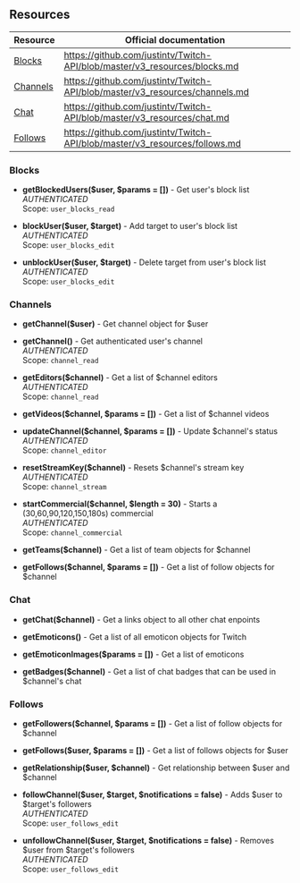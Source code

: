 ## Resources
| Resource | Official documentation |
| -------- | ---------------------- |
| [Blocks](#blocks) | https://github.com/justintv/Twitch-API/blob/master/v3_resources/blocks.md |
| [Channels](#channels) | https://github.com/justintv/Twitch-API/blob/master/v3_resources/channels.md |
| [Chat](#chat) | https://github.com/justintv/Twitch-API/blob/master/v3_resources/chat.md |
| [Follows](#follows) | https://github.com/justintv/Twitch-API/blob/master/v3_resources/follows.md |
### Blocks

* **getBlockedUsers($user, $params = [])** - Get user's block list   
*AUTHENTICATED*  
Scope:  `user_blocks_read`  

* **blockUser($user, $target)** - Add target to user's block list   
*AUTHENTICATED*    
Scope: `user_blocks_edit`   

* **unblockUser($user, $target)** - Delete target from user's block list   
*AUTHENTICATED*    
Scope: `user_blocks_edit`

### Channels

* **getChannel($user)** - Get channel object for $user

* **getChannel()** - Get authenticated user's channel    
*AUTHENTICATED*  
Scope: `channel_read`

* **getEditors($channel)** - Get a list of $channel editors    
*AUTHENTICATED*  
Scope: `channel_read`

* **getVideos($channel, $params = [])** - Get a list of $channel videos

* **updateChannel($channel, $params = [])** - Update $channel's status    
*AUTHENTICATED*  
Scope: `channel_editor`

* **resetStreamKey($channel)** - Resets $channel's stream key    
*AUTHENTICATED*  
Scope: `channel_stream`

* **startCommercial($channel, $length = 30)** - Starts a (30,60,90,120,150,180s) commercial    
*AUTHENTICATED*  
Scope: `channel_commercial`

* **getTeams($channel)** - Get a list of team objects for $channel
 
* **getFollows($channel, $params = [])** - Get a list of follow objects for $channel

### Chat

* **getChat($channel)** - Get a links object to all other chat enpoints

* **getEmoticons()** - Get a list of all emoticon objects for Twitch

* **getEmoticonImages($params = [])** - Get a list of emoticons

* **getBadges($channel)** - Get a list of chat badges that can be used in $channel's chat

### Follows

* **getFollowers($channel, $params = [])** - Get a list of follow objects for $channel

* **getFollows($user, $params = [])** - Get a list of follows objects for $user

* **getRelationship($user, $channel)** - Get relationship between $user and $channel

* **followChannel($user, $target, $notifications = false)** - Adds $user to $target's followers    
*AUTHENTICATED*  
Scope: `user_follows_edit`

* **unfollowChannel($user, $target, $notifications = false)** - Removes $user from $target's followers    
*AUTHENTICATED*  
Scope: `user_follows_edit`
